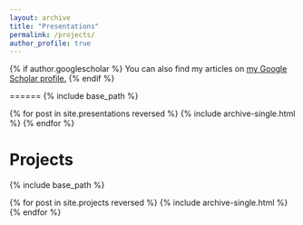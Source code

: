 ```yaml
---
layout: archive
title: "Presentations"
permalink: /projects/
author_profile: true
---
```


{% if author.googlescholar %}
  You can also find my articles on <u><a href="https://scholar.google.com/citations?user=lK25ZjcAAAAJ&hl=en">my Google Scholar profile</a>.</u>
{% endif %}

======
{% include base_path %}

{% for post in site.presentations reversed %}
  {% include archive-single.html %}
{% endfor %}

Projects
======
{% include base_path %}

{% for post in site.projects reversed %}
  {% include archive-single.html %}
{% endfor %}
